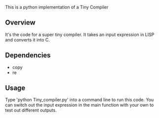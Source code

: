 
This is a python implementation of  a Tiny Compiler


## Overview

It's the code for a super tiny compiler. It takes an input expression in LISP and converts it into C.

## Dependencies

- copy
- re

## Usage

Type 'python Tiny_compiler.py' into a command line to run this code. You can switch out the input expression in the main function with your own to test out different outputs.


